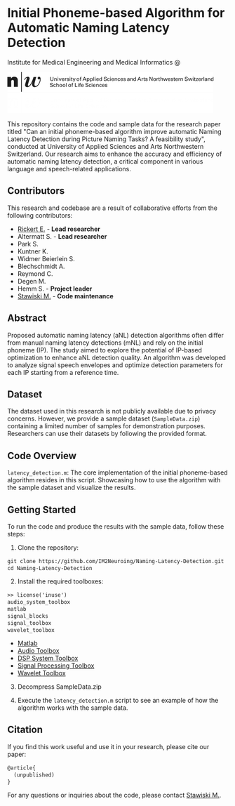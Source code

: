 # Initial Phoneme-based Algorithm for Automatic Naming Latency Detection

Institute for Medical Engineering and Medical Informatics @

![University Logo](Logo/043_FHNW_HLS_EN.png)![University Logo](Logo/044_FHNW_HLS_Weiss_EN.png)

This repository contains the code and sample data for the research paper titled "Can an initial phoneme-based algorithm improve automatic Naming Latency Detection during Picture Naming Tasks? A feasibility study", conducted at University of Applied Sciences and Arts Northwestern Switzerland. Our research aims to enhance the accuracy and efficiency of automatic naming latency detection, a critical component in various language and speech-related applications.

## Contributors

This research and codebase are a result of collaborative efforts from the following contributors:
- [Rickert E.](https://github.com/elirickert) - **Lead researcher**
- Altermatt S. - **Lead researcher**
- Park S.
- Kuntner K.
- Widmer Beierlein S.
- Blechschmidt A.
- Reymond C.
- Degen M.
- Hemm S. - **Project leader**
- [Stawiski M.](https://github.com/stawiskm) - **Code maintenance**

## Abstract

Proposed automatic naming latency (aNL) detection algorithms often differ from manual naming latency detections (mNL) and rely on the initial phoneme (IP). The study aimed to explore the potential of IP-based optimization to enhance aNL detection quality. An algorithm was developed to analyze signal speech envelopes and optimize detection parameters for each IP starting from a reference time.

## Dataset

The dataset used in this research is not publicly available due to privacy concerns. However, we provide a sample dataset (`SampleData.zip`) containing a limited number of samples for demonstration purposes. Researchers can use their datasets by following the provided format.

## Code Overview

`latency_detection.m`: The core implementation of the initial phoneme-based algorithm resides in this script. Showcasing how to use the algorithm with the sample dataset and visualize the results.

## Getting Started

To run the code and produce the results with the sample data, follow these steps:

1. Clone the repository:

```
git clone https://github.com/IM2Neuroing/Naming-Latency-Detection.git
cd Naming-Latency-Detection
```

2. Install the required toolboxes:

```
>> license('inuse')
audio_system_toolbox
matlab
signal_blocks
signal_toolbox
wavelet_toolbox
```
- [Matlab](https://ch.mathworks.com/)
- [Audio Toolbox](https://ch.mathworks.com/products/audio.html)
- [DSP System Toolbox](https://ch.mathworks.com/products/dsp-system.html?)
- [Signal Processing Toolbox](https://ch.mathworks.com/products/signal.html)
- [Wavelet Toolbox](https://ch.mathworks.com/products/wavelet.html)

3. Decompress SampleData.zip

4. Execute the `latency_detection.m` script to see an example of how the algorithm works with the sample data.

## Citation

If you find this work useful and use it in your research, please cite our paper:

```
@article{
  (unpublished)
}
```

For any questions or inquiries about the code, please contact [Stawiski M.](https://github.com/stawiskm).